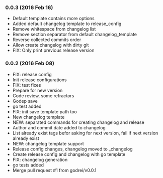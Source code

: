 ### 0.0.3 (2016 Feb 16)

* Default template contains more options
* Added default changelog template to release_config
* Remove whitespace from changelog list
* Remove section separator from default changelog_template
* Reverse collected commits order
* Allow create changelog with dirty git
* FIX: Only print previous release version

### 0.0.2 (2016 Feb 08)

* FIX: release config
* Init release configurations
* FIX: test fixes
* Prepare for new version
* Code review, some refractors
* Godep save
* go test added
* FIX: init save template path too
* New changelog template
* NEW: separated commands for creating changelog and release
* Author and commit date added to changelog
* List already exist tags befor asking for next version, fail if next version already exist
* NEW: changelog template support
* Release config changes, changelog moved to _changelog
* Create release config and changelog with go template
* FIX: changelog generation
* go tests added
* Merge pull request #1 from godrei/v0.0.1
